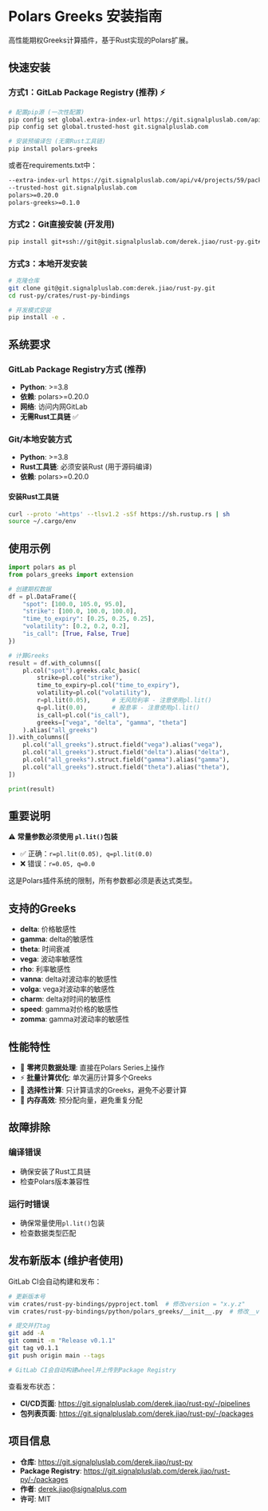# Polars Greeks 安装指南

高性能期权Greeks计算插件，基于Rust实现的Polars扩展。

## 快速安装

### 方式1：GitLab Package Registry (推荐) ⚡

```bash
# 配置pip源 (一次性配置)
pip config set global.extra-index-url https://git.signalpluslab.com/api/v4/projects/59/packages/pypi/simple
pip config set global.trusted-host git.signalpluslab.com

# 安装预编译包 (无需Rust工具链)
pip install polars-greeks
```

或者在requirements.txt中：
```txt
--extra-index-url https://git.signalpluslab.com/api/v4/projects/59/packages/pypi/simple
--trusted-host git.signalpluslab.com
polars>=0.20.0
polars-greeks>=0.1.0
```

### 方式2：Git直接安装 (开发用)

```bash
pip install git+ssh://git@git.signalpluslab.com/derek.jiao/rust-py.git#subdirectory=crates/rust-py-bindings
```

### 方式3：本地开发安装

```bash
# 克隆仓库
git clone git@git.signalpluslab.com:derek.jiao/rust-py.git
cd rust-py/crates/rust-py-bindings

# 开发模式安装
pip install -e .
```

## 系统要求

### GitLab Package Registry方式 (推荐)
- **Python**: >=3.8
- **依赖**: polars>=0.20.0
- **网络**: 访问内网GitLab
- **无需Rust工具链** ✅

### Git/本地安装方式
- **Python**: >=3.8  
- **Rust工具链**: 必须安装Rust (用于源码编译)
- **依赖**: polars>=0.20.0

#### 安装Rust工具链

```bash
curl --proto '=https' --tlsv1.2 -sSf https://sh.rustup.rs | sh
source ~/.cargo/env
```

## 使用示例

```python
import polars as pl
from polars_greeks import extension

# 创建期权数据
df = pl.DataFrame({
    "spot": [100.0, 105.0, 95.0],
    "strike": [100.0, 100.0, 100.0], 
    "time_to_expiry": [0.25, 0.25, 0.25],
    "volatility": [0.2, 0.2, 0.2],
    "is_call": [True, False, True]
})

# 计算Greeks
result = df.with_columns([
    pl.col("spot").greeks.calc_basic(
        strike=pl.col("strike"),
        time_to_expiry=pl.col("time_to_expiry"),
        volatility=pl.col("volatility"),
        r=pl.lit(0.05),      # 无风险利率 - 注意使用pl.lit()
        q=pl.lit(0.0),       # 股息率 - 注意使用pl.lit()
        is_call=pl.col("is_call"),
        greeks=["vega", "delta", "gamma", "theta"]
    ).alias("all_greeks")
]).with_columns([
    pl.col("all_greeks").struct.field("vega").alias("vega"),
    pl.col("all_greeks").struct.field("delta").alias("delta"),
    pl.col("all_greeks").struct.field("gamma").alias("gamma"),
    pl.col("all_greeks").struct.field("theta").alias("theta"),
])

print(result)
```

## 重要说明

⚠️ **常量参数必须使用 `pl.lit()`包装**
- ✅ 正确：`r=pl.lit(0.05), q=pl.lit(0.0)`
- ❌ 错误：`r=0.05, q=0.0`

这是Polars插件系统的限制，所有参数都必须是表达式类型。

## 支持的Greeks

- **delta**: 价格敏感性
- **gamma**: delta的敏感性  
- **theta**: 时间衰减
- **vega**: 波动率敏感性
- **rho**: 利率敏感性
- **vanna**: delta对波动率的敏感性
- **volga**: vega对波动率的敏感性
- **charm**: delta对时间的敏感性
- **speed**: gamma对价格的敏感性
- **zomma**: gamma对波动率的敏感性

## 性能特性

- 🚀 **零拷贝数据处理**: 直接在Polars Series上操作
- ⚡ **批量计算优化**: 单次遍历计算多个Greeks
- 🎯 **选择性计算**: 只计算请求的Greeks，避免不必要计算
- 💾 **内存高效**: 预分配向量，避免重复分配

## 故障排除

### 编译错误
- 确保安装了Rust工具链
- 检查Polars版本兼容性

### 运行时错误  
- 确保常量使用`pl.lit()`包装
- 检查数据类型匹配

## 发布新版本 (维护者使用)

GitLab CI会自动构建和发布：

```bash
# 更新版本号
vim crates/rust-py-bindings/pyproject.toml  # 修改version = "x.y.z"
vim crates/rust-py-bindings/python/polars_greeks/__init__.py  # 修改__version__

# 提交并打tag
git add -A
git commit -m "Release v0.1.1"  
git tag v0.1.1
git push origin main --tags

# GitLab CI会自动构建wheel并上传到Package Registry
```

查看发布状态：
- **CI/CD页面**: https://git.signalpluslab.com/derek.jiao/rust-py/-/pipelines
- **包列表页面**: https://git.signalpluslab.com/derek.jiao/rust-py/-/packages

## 项目信息

- **仓库**: https://git.signalpluslab.com/derek.jiao/rust-py
- **Package Registry**: https://git.signalpluslab.com/derek.jiao/rust-py/-/packages
- **作者**: derek.jiao@signalplus.com  
- **许可**: MIT